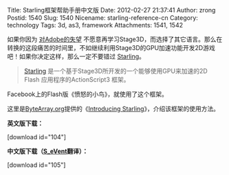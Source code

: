 Title: Starling框架帮助手册中文版
Date: 2012-02-27 21:37:41
Author: zrong
Postid: 1540
Slug: 1540
Nicename: starling-reference-cn
Category: technology
Tags: 3d, as3, framework
Attachments: 1541, 1542

如果你因为 [对Adobe的失望](/post/1538.htm "无力吐槽：观近期Adobe Flash Platform战略有感") 不愿意再学习Stage3D，而选择了其它语言。那么在转换的这段痛苦的时间里，不如继续利用Stage3D的GPU加速功能开发2D游戏吧！如果你决定这样，那么一定不要错过 [Starling](http://starling-framework.org/)。

> [Starling](http://starling-framework.org/) 是一个基于Stage3D所开发的一个能够使用GPU来加速的2D Flash 应用程序的ActionScript3 框架。

Facebook上的Flash版《愤怒的小鸟》，就使用了这个框架。

这里是[ByteArray.org](http://ByteArray.org)提供的《[Introducing Starling](http://www.bytearray.org/?p=3860)》，介绍该框架的使用方法。

**英文版下载：**

[download id="104"]

**中文版下载（[S_eVent](http://www.iamsevent.com/post/19.html)翻译）：**  

[download id="105"]

